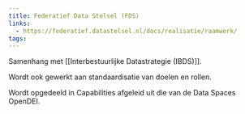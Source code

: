 ```yaml
---
title: Federatief Data Stelsel (FDS)
links:
  - https://federatief.datastelsel.nl/docs/realisatie/raamwerk/
tags:
---
```

Samenhang met [[Interbestuurlijke Datastrategie (IBDS)]].

Wordt ook gewerkt aan standaardisatie van doelen en rollen.

Wordt opgedeeld in Capabilities afgeleid uit die van de Data Spaces OpenDEI.